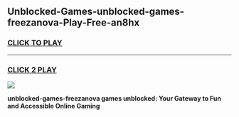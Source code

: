 
## Unblocked-Games-unblocked-games-freezanova-Play-Free-an8hx
<h3>
<a href="https://premium76.site?title=unblocked-games-freezanova&ref=20A">CLICK TO PLAY</a></h3>
<hr>

<h3>
<a href="https://premium76.site?title=unblocked-games-freezanova&ref=20A">CLICK 2 PLAY</a>
  
</h3>

<a href="https://premium76.site?title=unblocked-games-freezanova&ref=20A"><img src="https://clearcache.store/games.png"></a>


**unblocked-games-freezanova games unblocked: Your Gateway to Fun and Accessible Online Gaming**
